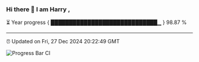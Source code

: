 ### Hi there 👋 I am Harry , 

⏳ Year progress { █████████████████████████████▁ } 98.87 %

---

⏰ Updated on Fri, 27 Dec 2024 20:22:49 GMT

![Progress Bar CI](https://github.com/duykhang68/duykhang68/workflows/Progress%20Bar%20CI/badge.svg)
